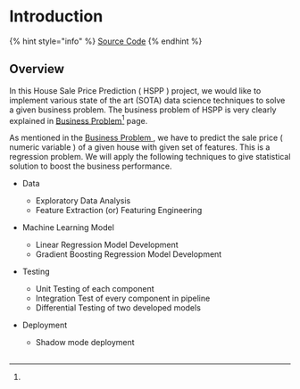 # Introduction



{% hint style="info" %}
[Source Code](https://github.com/anilkumarKanasani/House-Price-Prediction)
{% endhint %}

## Overview

In this House Sale Price Prediction ( HSPP ) project, we would like to implement various state of the art (SOTA) data science techniques to solve a given business problem. The business problem of HSPP is very clearly explained in [Business Problem](#user-content-fn-1)[^1] page.

As mentioned in the [Business Problem](broken-reference)[ ](business-problem.md), we have to predict the sale price ( numeric variable ) of a given house with given set of features. This is a regression problem. We will apply the following techniques to give statistical solution to boost the business performance.&#x20;

*   Data&#x20;

    * Exploratory Data Analysis
    * Feature Extraction (or) Featuring Engineering


*   Machine Learning Model&#x20;

    * Linear Regression Model Development
    * Gradient Boosting Regression Model Development


*   Testing

    * Unit Testing of each component
    * Integration Test of every component in pipeline
    * Differential Testing of two developed models


* Deployment
  * Shadow mode deployment

##

[^1]: 

